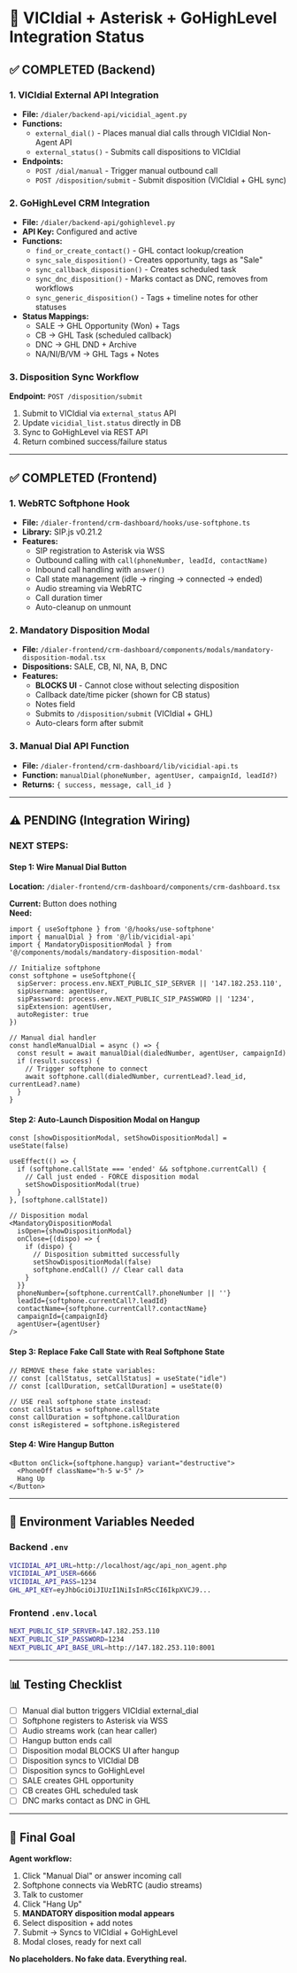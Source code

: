 # 🚀 VICIdial + Asterisk + GoHighLevel Integration Status

## ✅ COMPLETED (Backend)

### 1. VICIdial External API Integration
- **File:** `/dialer/backend-api/vicidial_agent.py`
- **Functions:**
  - `external_dial()` - Places manual dial calls through VICIdial Non-Agent API
  - `external_status()` - Submits call dispositions to VICIdial
- **Endpoints:**
  - `POST /dial/manual` - Trigger manual outbound call
  - `POST /disposition/submit` - Submit disposition (VICIdial + GHL sync)

### 2. GoHighLevel CRM Integration  
- **File:** `/dialer/backend-api/gohighlevel.py`
- **API Key:** Configured and active
- **Functions:**
  - `find_or_create_contact()` - GHL contact lookup/creation
  - `sync_sale_disposition()` - Creates opportunity, tags as "Sale"
  - `sync_callback_disposition()` - Creates scheduled task
  - `sync_dnc_disposition()` - Marks contact as DNC, removes from workflows
  - `sync_generic_disposition()` - Tags + timeline notes for other statuses
- **Status Mappings:**
  - SALE → GHL Opportunity (Won) + Tags
  - CB → GHL Task (scheduled callback)
  - DNC → GHL DND + Archive
  - NA/NI/B/VM → GHL Tags + Notes

### 3. Disposition Sync Workflow
**Endpoint:** `POST /disposition/submit`
1. Submit to VICIdial via `external_status` API
2. Update `vicidial_list.status` directly in DB
3. Sync to GoHighLevel via REST API
4. Return combined success/failure status

---

## ✅ COMPLETED (Frontend)

### 1. WebRTC Softphone Hook
- **File:** `/dialer-frontend/crm-dashboard/hooks/use-softphone.ts`
- **Library:** SIP.js v0.21.2
- **Features:**
  - SIP registration to Asterisk via WSS
  - Outbound calling with `call(phoneNumber, leadId, contactName)`
  - Inbound call handling with `answer()`
  - Call state management (idle → ringing → connected → ended)
  - Audio streaming via WebRTC
  - Call duration timer
  - Auto-cleanup on unmount

### 2. Mandatory Disposition Modal
- **File:** `/dialer-frontend/crm-dashboard/components/modals/mandatory-disposition-modal.tsx`
- **Dispositions:** SALE, CB, NI, NA, B, DNC
- **Features:**
  - **BLOCKS UI** - Cannot close without selecting disposition
  - Callback date/time picker (shown for CB status)
  - Notes field
  - Submits to `/disposition/submit` (VICIdial + GHL)
  - Auto-clears form after submit

### 3. Manual Dial API Function
- **File:** `/dialer-frontend/crm-dashboard/lib/vicidial-api.ts`
- **Function:** `manualDial(phoneNumber, agentUser, campaignId, leadId?)`
- **Returns:** `{ success, message, call_id }`

---

## ⚠️ PENDING (Integration Wiring)

### **NEXT STEPS:**

#### Step 1: Wire Manual Dial Button
**Location:** `/dialer-frontend/crm-dashboard/components/crm-dashboard.tsx`

**Current:** Button does nothing  
**Need:** 
```tsx
import { useSoftphone } from '@/hooks/use-softphone'
import { manualDial } from '@/lib/vicidial-api'
import { MandatoryDispositionModal } from '@/components/modals/mandatory-disposition-modal'

// Initialize softphone
const softphone = useSoftphone({
  sipServer: process.env.NEXT_PUBLIC_SIP_SERVER || '147.182.253.110',
  sipUsername: agentUser,
  sipPassword: process.env.NEXT_PUBLIC_SIP_PASSWORD || '1234',
  sipExtension: agentUser,
  autoRegister: true
})

// Manual dial handler
const handleManualDial = async () => {
  const result = await manualDial(dialedNumber, agentUser, campaignId)
  if (result.success) {
    // Trigger softphone to connect
    await softphone.call(dialedNumber, currentLead?.lead_id, currentLead?.name)
  }
}
```

#### Step 2: Auto-Launch Disposition Modal on Hangup
```tsx
const [showDispositionModal, setShowDispositionModal] = useState(false)

useEffect(() => {
  if (softphone.callState === 'ended' && softphone.currentCall) {
    // Call just ended - FORCE disposition modal
    setShowDispositionModal(true)
  }
}, [softphone.callState])

// Disposition modal
<MandatoryDispositionModal
  isOpen={showDispositionModal}
  onClose={(dispo) => {
    if (dispo) {
      // Disposition submitted successfully
      setShowDispositionModal(false)
      softphone.endCall() // Clear call data
    }
  }}
  phoneNumber={softphone.currentCall?.phoneNumber || ''}
  leadId={softphone.currentCall?.leadId}
  contactName={softphone.currentCall?.contactName}
  campaignId={campaignId}
  agentUser={agentUser}
/>
```

#### Step 3: Replace Fake Call State with Real Softphone State
```tsx
// REMOVE these fake state variables:
// const [callStatus, setCallStatus] = useState("idle")
// const [callDuration, setCallDuration] = useState(0)

// USE real softphone state instead:
const callStatus = softphone.callState
const callDuration = softphone.callDuration
const isRegistered = softphone.isRegistered
```

#### Step 4: Wire Hangup Button
```tsx
<Button onClick={softphone.hangup} variant="destructive">
  <PhoneOff className="h-5 w-5" />
  Hang Up
</Button>
```

---

## 🔧 Environment Variables Needed

### Backend `.env`
```bash
VICIDIAL_API_URL=http://localhost/agc/api_non_agent.php
VICIDIAL_API_USER=6666
VICIDIAL_API_PASS=1234
GHL_API_KEY=eyJhbGciOiJIUzI1NiIsInR5cCI6IkpXVCJ9...
```

### Frontend `.env.local`
```bash
NEXT_PUBLIC_SIP_SERVER=147.182.253.110
NEXT_PUBLIC_SIP_PASSWORD=1234
NEXT_PUBLIC_API_BASE_URL=http://147.182.253.110:8001
```

---

## 📊 Testing Checklist

- [ ] Manual dial button triggers VICIdial external_dial
- [ ] Softphone registers to Asterisk via WSS
- [ ] Audio streams work (can hear caller)
- [ ] Hangup button ends call
- [ ] Disposition modal BLOCKS UI after hangup
- [ ] Disposition syncs to VICIdial DB
- [ ] Disposition syncs to GoHighLevel
- [ ] SALE creates GHL opportunity
- [ ] CB creates GHL scheduled task
- [ ] DNC marks contact as DNC in GHL

---

## 🎯 Final Goal

**Agent workflow:**
1. Click "Manual Dial" or answer incoming call
2. Softphone connects via WebRTC (audio streams)
3. Talk to customer
4. Click "Hang Up"
5. **MANDATORY disposition modal appears**
6. Select disposition + add notes
7. Submit → Syncs to VICIdial + GoHighLevel
8. Modal closes, ready for next call

**No placeholders. No fake data. Everything real.**

